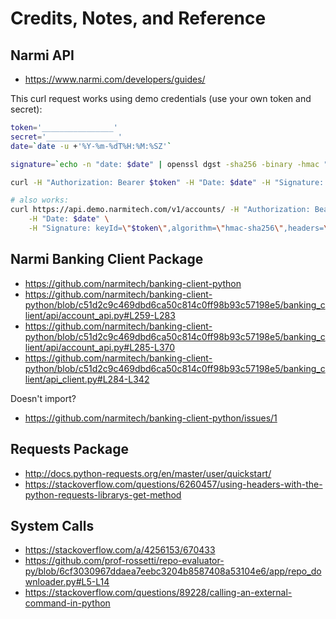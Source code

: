 # Credits, Notes, and Reference

## Narmi API

  + https://www.narmi.com/developers/guides/

This curl request works using demo credentials (use your own token and secret):

```sh
token='________________'
secret='________________'
date=`date -u +'%Y-%m-%dT%H:%M:%SZ'`

signature=`echo -n "date: $date" | openssl dgst -sha256 -binary -hmac "$secret" | base64`

curl -H "Authorization: Bearer $token" -H "Date: $date" -H "Signature: keyId=\"$token\",algorithm=\"hmac-sha256\",headers=\"date\",signature=\"$signature\"" 'https://api.demo.narmitech.com/v1/accounts/'

# also works:
curl https://api.demo.narmitech.com/v1/accounts/ -H "Authorization: Bearer $token" \
    -H "Date: $date" \
    -H "Signature: keyId=\"$token\",algorithm=\"hmac-sha256\",headers=\"date\",signature=\"$signature\""
```

## Narmi Banking Client Package

  + https://github.com/narmitech/banking-client-python
  + https://github.com/narmitech/banking-client-python/blob/c51d2c9c469dbd6ca50c814c0ff98b93c57198e5/banking_client/api/account_api.py#L259-L283
  + https://github.com/narmitech/banking-client-python/blob/c51d2c9c469dbd6ca50c814c0ff98b93c57198e5/banking_client/api/account_api.py#L285-L370
  + https://github.com/narmitech/banking-client-python/blob/c51d2c9c469dbd6ca50c814c0ff98b93c57198e5/banking_client/api_client.py#L284-L342

Doesn't import?

  + https://github.com/narmitech/banking-client-python/issues/1

## Requests Package

  + http://docs.python-requests.org/en/master/user/quickstart/
  + https://stackoverflow.com/questions/6260457/using-headers-with-the-python-requests-librarys-get-method

## System Calls

  + https://stackoverflow.com/a/4256153/670433
  + https://github.com/prof-rossetti/repo-evaluator-py/blob/6cf3030967ddaea7eebc3204b8587408a53104e6/app/repo_downloader.py#L5-L14
  + https://stackoverflow.com/questions/89228/calling-an-external-command-in-python
